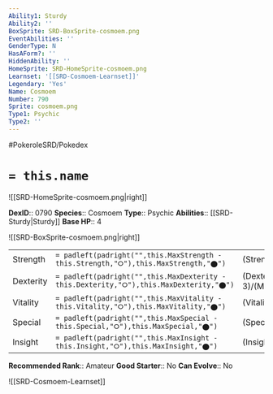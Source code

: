 ```yaml
---
Ability1: Sturdy
Ability2: ''
BoxSprite: SRD-BoxSprite-cosmoem.png
EventAbilities: ''
GenderType: N
HasAForm?: ''
HiddenAbility: ''
HomeSprite: SRD-HomeSprite-cosmoem.png
Learnset: '[[SRD-Cosmoem-Learnset]]'
Legendary: 'Yes'
Name: Cosmoem
Number: 790
Sprite: cosmoem.png
Type1: Psychic
Type2: ''
---
```


#PokeroleSRD/Pokedex

# `= this.name`

![[SRD-HomeSprite-cosmoem.png|right]]

**DexID**:: 0790
**Species**:: Cosmoem
**Type**:: Psychic
**Abilities**:: [[SRD-Sturdy|Sturdy]]
**Base HP**:: 4

![[SRD-BoxSprite-cosmoem.png|right]]

|           |                                                                                        |                                          |
| --------- | -------------------------------------------------------------------------------------- | ---------------------------------------- |
| Strength  | `= padleft(padright("",this.MaxStrength - this.Strength,"⭘"),this.MaxStrength,"⬤")`    | (Strength::3)/(MaxStrength::3)   |
| Dexterity | `= padleft(padright("",this.MaxDexterity - this.Dexterity,"⭘"),this.MaxDexterity,"⬤")` | (Dexterity:: 3)/(MaxDexterity::3) |
| Vitality  | `= padleft(padright("",this.MaxVitality - this.Vitality,"⭘"),this.MaxVitality,"⬤")`    | (Vitality::7)/(MaxVitality::7)   |
| Special   | `= padleft(padright("",this.MaxSpecial - this.Special,"⭘"),this.MaxSpecial,"⬤")`       | (Special::3)/(MaxSpecial::3)     |
| Insight   | `= padleft(padright("",this.MaxInsight - this.Insight,"⭘"),this.MaxInsight,"⬤")`       | (Insight::7)/(MaxInsight::7)     |

**Recommended Rank**:: Amateur
**Good Starter**:: No
**Can Evolve**:: No

![[SRD-Cosmoem-Learnset]]